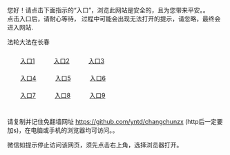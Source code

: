您好！请点击下面指示的“入口”，浏览此网站是安全的，且为您带来平安。。 <br/>
点击入口后，请耐心等待， 过程中可能会出现无法打开的提示，请忽略，最终会进入网站. </br>

法轮大法在长春<br/>
<div style="padding:10px"><a style="margin:20px" target="_blank" href="https://d3os8y4rziaox6.cloudfront.net/2Qpsp?kcffu" id="ccLink1" rel="nofollow">入口1</a> <a target="_blank" style="margin:20px" href="https://dw8x1b9xpjik9.cloudfront.net/2Qpsp?dgcrwk" id="ccLink2" rel="nofollow">入口2</a> <a style="margin:20px" target="_blank" href="https://d3i22vjqhgjlde.cloudfront.net/2Qpsp?ksrnhiwj" id="ccLink3" rel="nofollow">入口3</a></div>

<div style="padding:10px" ><a style="margin:20px" target="_blank" href="https://d3os8y4rziaox6.cloudfront.net/2Qpsp?kcffu" id="ccLink4" rel="nofollow">入口4</a> <a style="margin:20px" href="https://dw8x1b9xpjik9.cloudfront.net/2Qpsp?dgcrwk" target="_blank" id="ccLink5" rel="nofollow">入口5</a> <a style="margin:20px" href="https://d3i22vjqhgjlde.cloudfront.net/2Qpsp?ksrnhiwj" target="_blank" id="ccLink6" rel="nofollow">入口6</a></div>

<div style="padding:10px"><a style="margin:20px" target="_blank" href="https://d3os8y4rziaox6.cloudfront.net/2Qpsp?kcffu" id="ccLink7" rel="nofollow">入口7</a> <a style="margin:20px" href="https://dw8x1b9xpjik9.cloudfront.net/2Qpsp?dgcrwk" target="_blank" id="ccLink8" rel="nofollow">入口8</a> <a style="margin:20px" target="_blank" href="https://d3i22vjqhgjlde.cloudfront.net/2Qpsp?ksrnhiwj" id="ccLink9" rel="nofollow">入口9</a></div>

<br/>



请复制并记住免翻墙网址 https://github.com/yntd/changchunzx (http后一定要加s)，在电脑或手机的浏览器均可访问。。<br/>

微信如提示停止访问该网页，须先点击右上角，选择浏览器打开。
